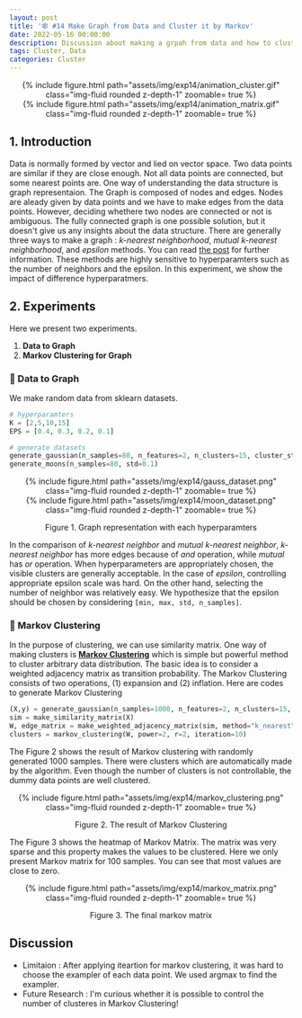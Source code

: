 ```yaml
---
layout: post
title: '🕸 #14 Make Graph from Data and Cluster it by Markov'
date: 2022-05-16 00:00:00 
description: Discussion about making a grpah from data and how to cluster them.
tags: Cluster, Data
categories: Cluster
---
```



<center>
<div class="row mt-3">
        <div class="col-sm mt-3 mt-md-0">
            {% include figure.html path="assets/img/exp14/animation_cluster.gif" class="img-fluid rounded z-depth-1" zoomable= true %}
        </div>
        <div class="col-sm mt-3 mt-md-0">
            {% include figure.html path="assets/img/exp14/animation_matrix.gif" class="img-fluid rounded z-depth-1" zoomable= true %}
        </div>
</div>
</center>

## 1. Introduction 

Data is normally formed by vector and lied on vector space. Two data points are similar if they are close enough. Not all data points are connected, but some nearest points are. One way of understanding the data structure is graph representaion. The Graph is composed of nodes and edges. Nodes are aleady given by data points and we have to make edges from the data points. However, deciding whethere two nodes are connected or not is ambiguous. The fully connected graph is one possible solution, but it doesn't give us any insights about the data structure. There are generally three ways to make a graph : 
*k-nearest neighborhood*, *mutual k-nearest neighborhood*, and *epsilon* methods. You can read [the post](https://fxnnxc.github.io/knowledge/kn3-spectral-cluster/) for further information. These methods are highly sensitive to hyperparamters such as the number of neighbors and the epsilon. In this experiment, we show the impact of difference hyperparatmers. 


## 2. Experiments

Here we present two experiments. 

1. **Data to Graph**
2. **Markov Clustering for Graph**

###  🧪 Data to Graph

We make random data from sklearn datasets.

```python
# hyperparamters
K = [2,5,10,15]
EPS = [0.4, 0.3, 0.2, 0.1]

# generate datasets
generate_gaussian(n_samples=80, n_features=2, n_clusters=15, cluster_std=1.5)
generate_moons(n_samples=80, std=0.1)
```

<center>

<div class="row mt-3">
        <div class="col-sm mt-3 mt-md-0">
        {% include figure.html path="assets/img/exp14/gauss_dataset.png" class="img-fluid rounded z-depth-1" zoomable= true %}
        </div>
        <div class="col-sm mt-3 mt-md-0">
        {% include figure.html path="assets/img/exp14/moon_dataset.png" class="img-fluid rounded z-depth-1" zoomable= true %}
        </div>
    
</div>
<p> Figure 1. Graph representation with each hyperparamters</p> 
</center>

In the comparison of *k-nearest neighbor* and *mutual k-nearest neighbor*,  *k-nearest neighbor* has more edges because of *and* operation, while *mutual* has *or* operation. When hyperparameters are appropriately chosen, the visible clusters are generally acceptable. In the case of *epsilon*, controlling appropriate epsilon scale was hard. On the other hand, selecting the number of neighbor was relatively easy. We hypothesize that the epsilon should be chosen by considering `[min, max, std, n_samples]`.


### 🧪 Markov Clustering 


In the purpose of clustering, we can use similarity matrix. One way of making clusters is [**Markov Clustering**](https://fxnnxc.github.io/knowledge/kn6-markov-clustering/) which is simple but powerful method to cluster arbitrary data distribution.  The basic idea is to consider a weighted adjacency matrix as transition probability. The Markov Clustering consists of two operations, (1) expansion and (2) inflation. Here are codes to generate Markov Clustering

```python
(X,y) = generate_gaussian(n_samples=1000, n_features=2, n_clusters=15, cluster_std=1.0)
sim = make_similarity_matrix(X)
W, edge_matrix = make_weighted_adjacency_matrix(sim, method="k_nearest", n_neighbors=5)
clusters = markov_clustering(W, power=2, r=2, iteration=10)
```

The Figure 2 shows the result of Markov clustering with randomly generated 1000 samples. There were clusters which are automatically made by the algorithm. Even though the number of clusters is not controllable, the dummy data points are well clustered.  


<div class="row mt-3">
<center>
        <div class="col-sm-9 mt-3 mt-md-0">
        {% include figure.html path="assets/img/exp14/markov_clustering.png" class="img-fluid rounded z-depth-1" zoomable= true %}
    </div>
    <p> Figure 2. The result of Markov Clustering </p>
    </center>
</div>

The Figure 3 shows the heatmap of Markov Matrix. The matrix was very sparse and this property makes the values to be clustered. Here we only present Markov matrix for 100 samples. You can see that most values are close to zero. 


<div class="row mt-3">
<center>
        <div class="col-sm-9 mt-3 mt-md-0">
        {% include figure.html path="assets/img/exp14/markov_matrix.png" class="img-fluid rounded z-depth-1" zoomable= true %}
    </div>
    <p> Figure 3. The final markov matrix </p>
    </center>
</div>





## Discussion

* Limitaion : After applying iteartion for markov clustering, it was hard to choose the exampler of each data point. We used argmax to find the exampler.
* Future Research : I'm curious whether it is possible to control the number of clusteres in Markov Clustering!
